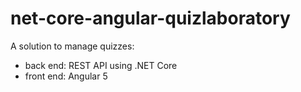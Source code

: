 # net-core-angular-quizlaboratory
A solution to manage quizzes:
 - back end: REST API using .NET Core
 - front end: Angular 5
 
